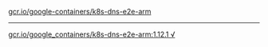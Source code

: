 [gcr.io/google-containers/k8s-dns-e2e-arm](https://hub.docker.com/r/sqeven/k8s-dns-e2e-arm/tags/) 

----
[gcr.io/google_containers/k8s-dns-e2e-arm:1.12.1 √](https://hub.docker.com/r/sqeven/k8s-dns-e2e-arm/tags/)

